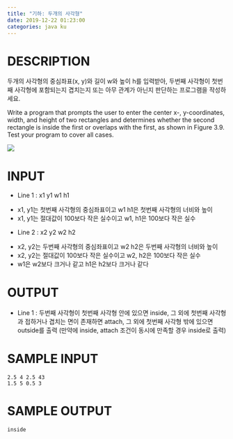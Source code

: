 ```yaml
---
title: "기하: 두개의 사각형"
date: 2019-12-22 01:23:00
categories: java ku
---
```


# DESCRIPTION
두개의 사각형의 중심좌표(x, y)와 길이 w와 높이 h를 입력받아, 두번째 사각형이 첫번째 사각형에 포함되는지 겹치는지 또는 아무 관계가 아닌지 판단하는 프로그램을 작성하세요. 

Write a program that prompts the user to enter the center x-, y-coordinates, width, and height of two rectangles and determines whether the second rectangle is inside the first or overlaps with the first, as shown in Figure 3.9. Test your program to cover all cases.


![](https://withcs.net/img/java2015/two_rectangles.png)


 

 

# INPUT
* Line 1 : x1 y1 w1 h1
- x1, y1는 첫번째 사각형의 중심좌표이고 w1 h1은 첫번째 사각형의 너비와 높이
- x1, y1는 절대값이 100보다 작은 실수이고 w1, h1은 100보다 작은 실수

* Line 2 : x2 y2 w2 h2
- x2, y2는 두번째 사각형의 중심좌표이고 w2 h2은 두번째 사각형의 너비와 높이
- x2, y2는 절대값이 100보다 작은 실수이고 w2, h2은 100보다 작은 실수
- w1은 w2보다 크거나 같고 h1은 h2보다 크거나 같다

 

# OUTPUT
* Line 1 : 두번째 사각형이 첫번째 사각형 안에 있으면 inside, 그 외에 첫번째 사각형과 접하거나 겹치는 면이 존재하면 attach, 그 외에 첫번째 사각형 밖에 있으면 outside를 출력 (만약에 inside, attach 조건이 동시에 만족할 경우 inside로 출력)

# SAMPLE INPUT
```
2.5 4 2.5 43
1.5 5 0.5 3
```
# SAMPLE OUTPUT
```
inside
```

<script src="https://gist.github.com/DetegiCE/6cdf858dbadfe0dcf244f4e0b7eb1697.js"></script>
